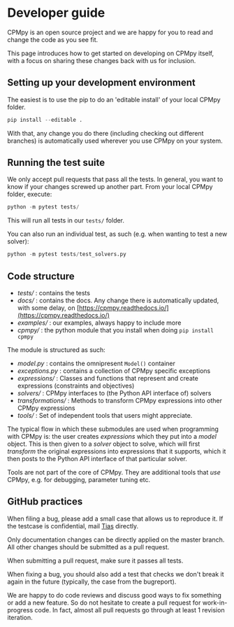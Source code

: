 # Developer guide

CPMpy is an open source project and we are happy for you to read and change the code as you see fit.

This page introduces how to get started on developing on CPMpy itself, with a focus on sharing these changes back with us for inclusion.


## Setting up your development environment

The easiest is to use the pip to do an 'editable install' of your local CPMpy folder. 

```python
pip install --editable .
```

With that, any change you do there (including checking out different branches) is automatically used wherever you use CPMpy on your system.


## Running the test suite

We only accept pull requests that pass all the tests. In general, you want to know if your changes screwed up another part. From your local CPMpy folder, execute:

```python
python -m pytest tests/
```

This will run all tests in our `tests/` folder.

You can also run an individual test, as such (e.g. when wanting to test a new solver):

```python
python -m pytest tests/test_solvers.py
```

## Code structure

  * _tests/_ : contains the tests
  * _docs/_ : contains the docs. Any change there is automatically updated, with some delay, on [https://cpmpy.readthedocs.io/](https://cpmpy.readthedocs.io/)
  * _examples/_ : our examples, always happy to include more
  * _cpmpy/_ : the python module that you install when doing `pip install cpmpy`

The module is structured as such:

  * _model.py_ : contains the omnipresent `Model()` container
  * _exceptions.py_ : contains a collection of CPMpy specific exceptions
  * _expressions/_ : Classes and functions that represent and create expressions (constraints and objectives)
  * _solvers/_ : CPMpy interfaces to (the Python API interface of) solvers
  * _transformations/_ : Methods to transform CPMpy expressions into other CPMpy expressions
  * _tools/_ : Set of independent tools that users might appreciate.

The typical flow in which these submodules are used when programming with CPMpy is: the user creates _expressions_ which they put into a _model_ object. This is then given to a _solver_ object to solve, which will first _transform_ the original expressions into expressions that it supports, which it then posts to the Python API interface of that particular solver.

Tools are not part of the core of CPMpy. They are additional tools that _use_ CPMpy, e.g. for debugging, parameter tuning etc.


## GitHub practices

When filing a bug, please add a small case that allows us to reproduce it. If the testcase is confidential, mail [Tias](mailto:tias.guns@kuleuven.be) directly.

Only documentation changes can be directly applied on the master branch. All other changes should be submitted as a pull request.

When submitting a pull request, make sure it passes all tests.

When fixing a bug, you should also add a test that checks we don't break it again in the future (typically, the case from the bugreport).

We are happy to do code reviews and discuss good ways to fix something or add a new feature. So do not hesitate to create a pull request for work-in-progress code. In fact, almost all pull requests go through at least 1 revision iteration.

